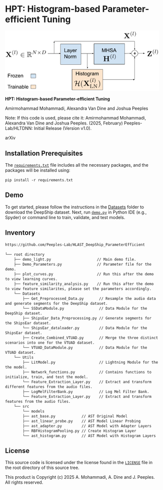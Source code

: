 # HPT: Histogram-based Parameter-efficient Tuning
<p align="center">
  <img src="Figures/Workflow.png" alt="Workflow Diagram">
</p>


**HPT: Histogram-based Parameter-efficient Tuning**

Amirmohammad Mohammadi, Alexandra Van Dine and Joshua Peeples

Note: If this code is used, please cite it: Amirmohammad Mohammadi, Alexandra Van Dine and Joshua Peeples. (2025, February) Peeples-Lab/HLTDNN: Initial Release (Version v1.0). 

arXiv

## Installation Prerequisites

The [`requirements.txt`](requirements.txt) file includes all the necessary packages, and the packages will be installed using:

   ```pip install -r requirements.txt```

## Demo

To get started, please follow the instructions in the [Datasets](Datasets) folder to download the DeepShip dataset.
Next, run [`demo.py`](demo.py) in Python IDE (e.g., Spyder) or command line to train, validate, and test models. 


## Inventory

```
https://github.com/Peeples-Lab/HLAST_DeepShip_ParameterEfficient 

└── root directory
    ├── demo_light.py                     // Main demo file.
    ├── Demo_Parameters.py                // Parameter file for the demo.
    ├── plot_curves.py                    // Run this after the demo to view learning curves. 
    ├── feature_similarity_analysis.py    // Run this after the demo to view feature similarites, please set the parameters accordingly. 
    └── Datasets                
        ├── Get_Preprocessed_Data.py       // Resample the audio data and generate segments for the DeepShip dataset.
        └── SSDataModule.py                // Data Module for the DeepShip dataset.
        ├── ShipsEar_Data_Preprocessing.py // Generate segments for the ShipsEar dataset.
        └── ShipsEar_dataloader.py         // Data Module for the ShipsEar dataset.
        ├── Create_Combined_VTUAD.py 	   // Merge the three distinct scenarios into one for the VTUAD dataset.
        └── VTUAD_DataModule.py            // Data Module for the VTUAD dataset.
    └── Utils                     
        ├── LitModel.py                    // Lightning Module for the the model.
        ├── Network_functions.py           // Contains functions to initialize, train, and test the model.
        └── Feature_Extraction_Layer.py    // Extract and transform different features from the audio files.
        ├── LogMelFilterBank.py            // Log Mel Filter Bank.
        └── Feature_Extraction_Layer.py    // Extract and transform features from the audio files.
    └── src
    	└── models              
		├── ast_base.py            // AST Original Model
		├── ast_linear_probe.py    // AST Model Linear Probing
		├── ast_adapter.py         // AST Model with Adapter Layers
		├── RBFHistogramPooling.py // Create Histogram Layer
		└── ast_histogram.py       // AST Model with Histogram Layers

```

## License

This source code is licensed under the license found in the [`LICENSE`](LICENSE) file in the root directory of this source tree.

This product is Copyright (c) 2025 A. Mohammadi, A. Dine and J. Peeples. All rights reserved.


